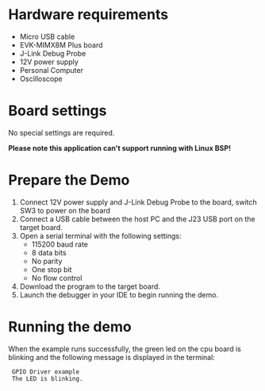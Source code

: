 Hardware requirements
=====================
- Micro USB cable
- EVK-MIMX8M Plus board
- J-Link Debug Probe
- 12V power supply
- Personal Computer
- Oscilloscope

Board settings
============
No special settings are required.

**Please note this application can't support running with Linux BSP!**

Prepare the Demo
===============
1.  Connect 12V power supply and J-Link Debug Probe to the board, switch SW3 to power on the board
2.  Connect a USB cable between the host PC and the J23 USB port on the target board.
3.  Open a serial terminal with the following settings:
    - 115200 baud rate
    - 8 data bits
    - No parity
    - One stop bit
    - No flow control
4.  Download the program to the target board.
5.  Launch the debugger in your IDE to begin running the demo.

Running the demo
================
When the example runs successfully, the green led on the cpu board is blinking and the following message is displayed in the terminal:
~~~~~~~~~~~~~~~~~~~~~~~~~~~~~~~~~~~
 GPIO Driver example
 The LED is blinking.
~~~~~~~~~~~~~~~~~~~~~~~~~~~~~~~~~~~

